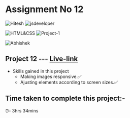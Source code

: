 # Assignment No 12

![Hitesh](https://img.shields.io/badge/Hitesh%20Choudhary-Ineuron-yellowgreen) ![jsdeveloper](https://img.shields.io/badge/JS--Fullstack-Developer-green)



![HTML&CSS](https://img.shields.io/badge/HTML-CSS-blue) ![Project-1](https://img.shields.io/badge/Live--class-Project--12-green)

![Abhishek](https://img.shields.io/badge/Abhsiehk%20Patil-BCA%202%20year-orange)

## Project 12 --- [Live-link](https://jsfullstack-project-12.netlify.app/)

- Skills gained in this project
  - Making images responsive.✅
  - Ajusting elements according to screen sizes.✅
  
  
## Time taken to complete this project:-
⏰- 3hrs 34mins


